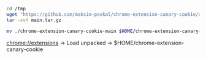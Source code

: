 ```bash
cd /tmp
wget "https://github.com/maksim-paskal/chrome-extension-canary-cookie/archive/refs/heads/main.tar.gz"
tar -xvf main.tar.gz

mv ./chrome-extension-canary-cookie-main $HOME/chrome-extension-canary-cookie
```

<chrome://extensions> -> Load unpacked -> $HOME/chrome-extension-canary-cookie